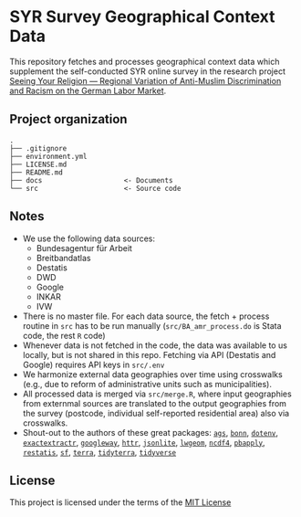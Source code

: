 # SYR Survey Geographical Context Data

This repository fetches and processes geographical context data which supplement the self-conducted SYR online survey in the research project [Seeing Your Religion — Regional Variation of Anti-Muslim Discrimination and Racism on the German Labor Market](https://www.dezim-institut.de/en/dezim-research-community/research-alliance-on-discrimination-and-racism/fodira-projekt-seeing-your-religion/).

## Project organization

```
.
├── .gitignore
├── environment.yml
├── LICENSE.md
├── README.md
├── docs                    <- Documents
└── src                     <- Source code
```

## Notes
- We use the following data sources:
  - Bundesagentur für Arbeit
  - Breitbandatlas
  - Destatis
  - DWD
  - Google
  - INKAR
  - IVW
- There is no master file. For each data source, the fetch + process routine in `src` has to be run manually (`src/BA_amr_process.do` is Stata code, the rest `R` code)
- Whenever data is not fetched in the code, the data was available to us locally, but is not shared in this repo. Fetching via API (Destatis and Google) requires API keys in `src/.env`
- We harmonize external data geographies over time using crosswalks (e.g., due to reform of administrative units such as municipalities).
- All processed data is merged via `src/merge.R`, where input geographies from externmal sources are translated to the output geographies from the survey (postcode, individual self-reported residential area) also via crosswalks.
- Shout-out to the authors of these great packages: [`ags`](https://github.com/sumtxt/ags), [`bonn`](https://github.com/sumtxt/bonn), [`dotenv`](https://github.com/gaborcsardi/dotenv), [`exactextractr`](https://github.com/isciences/exactextractr), [`googleway`](https://github.com/SymbolixAU/googleway), [`httr`](https://github.com/r-lib/httr2), [`jsonlite`](https://github.com/jeroen/jsonlite), [`lwgeom`](https://github.com/r-spatial/lwgeom), [`ncdf4`](https://cran.r-project.org/web/packages/ncdf4/index.html), [`pbapply`](https://github.com/psolymos/pbapply), [`restatis`](https://github.com/CorrelAid/restatis), [`sf`](https://github.com/r-spatial/sf), [`terra`](https://github.com/rspatial/terra), [`tidyterra`](https://github.com/dieghernan/tidyterra), [`tidyverse`](https://github.com/tidyverse)

## License

This project is licensed under the terms of the [MIT License](/LICENSE.md)